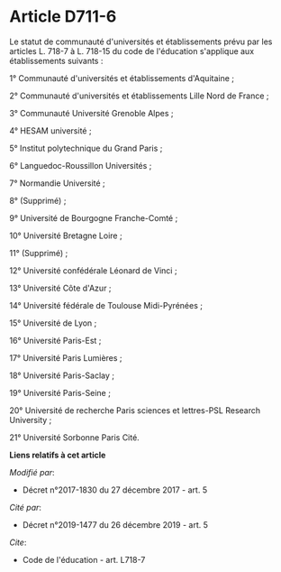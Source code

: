 # Article D711-6

Le statut de communauté d'universités et établissements prévu par les articles L. 718-7 à L. 718-15 du code de l'éducation
s'applique aux établissements suivants :

1° Communauté d'universités et établissements d'Aquitaine ;

2° Communauté d'universités et établissements Lille Nord de France ;

3° Communauté Université Grenoble Alpes ;

4° HESAM université ;

5° Institut polytechnique du Grand Paris ;

6° Languedoc-Roussillon Universités ;

7° Normandie Université ;

8° (Supprimé) ;

9° Université de Bourgogne Franche-Comté ;

10° Université Bretagne Loire ;

11° (Supprimé) ;

12° Université confédérale Léonard de Vinci ;

13° Université Côte d'Azur ;

14° Université fédérale de Toulouse Midi-Pyrénées ;

15° Université de Lyon ;

16° Université Paris-Est ;

17° Université Paris Lumières ;

18° Université Paris-Saclay ;

19° Université Paris-Seine ;

20° Université de recherche Paris sciences et lettres-PSL Research University ;

21° Université Sorbonne Paris Cité.

**Liens relatifs à cet article**

_Modifié par_:

  - Décret n°2017-1830 du 27 décembre 2017 - art. 5

_Cité par_:

  - Décret n°2019-1477 du 26 décembre 2019 - art. 5

_Cite_:

  - Code de l'éducation - art. L718-7
